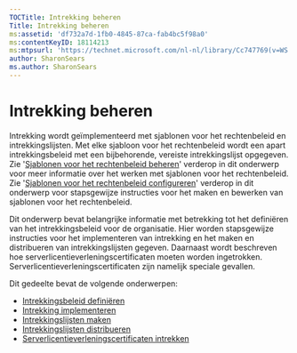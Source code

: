 ```yaml
---
TOCTitle: Intrekking beheren
Title: Intrekking beheren
ms:assetid: 'df732a7d-1fb0-4845-87ca-fab4bc5f98a0'
ms:contentKeyID: 18114213
ms:mtpsurl: 'https://technet.microsoft.com/nl-nl/library/Cc747769(v=WS.10)'
author: SharonSears
ms.author: SharonSears
---
```


Intrekking beheren
==================

Intrekking wordt geïmplementeerd met sjablonen voor het rechtenbeleid en intrekkingslijsten. Met elke sjabloon voor het rechtenbeleid wordt een apart intrekkingsbeleid met een bijbehorende, vereiste intrekkingslijst opgegeven. Zie '[Sjablonen voor het rechtenbeleid beheren](https://technet.microsoft.com/718286dc-3399-4556-96c9-ec3a33d31877)' verderop in dit onderwerp voor meer informatie over het werken met sjablonen voor het rechtenbeleid. Zie '[Sjablonen voor het rechtenbeleid configureren](https://technet.microsoft.com/31887a83-60c3-41b3-b636-69ff2dda3c88)' verderop in dit onderwerp voor stapsgewijze instructies voor het maken en bewerken van sjablonen voor het rechtenbeleid.

Dit onderwerp bevat belangrijke informatie met betrekking tot het definiëren van het intrekkingsbeleid voor de organisatie. Hier worden stapsgewijze instructies voor het implementeren van intrekking en het maken en distribueren van intrekkingslijsten gegeven. Daarnaast wordt beschreven hoe serverlicentieverleningscertificaten moeten worden ingetrokken. Serverlicentieverleningscertificaten zijn namelijk speciale gevallen.

Dit gedeelte bevat de volgende onderwerpen:

-   [Intrekkingsbeleid definiëren](https://technet.microsoft.com/e2fffe9f-def7-439b-a8aa-43f8a065813d)
-   [Intrekking implementeren](https://technet.microsoft.com/4735f060-7197-4ae2-830a-f91bcc4de30a)
-   [Intrekkingslijsten maken](https://technet.microsoft.com/1ef75199-3344-4225-84de-a863a777696a)
-   [Intrekkingslijsten distribueren](https://technet.microsoft.com/e331338b-66d4-45e4-8d3f-acccf2302ac4)
-   [Serverlicentieverleningscertificaten intrekken](https://technet.microsoft.com/8020861d-d196-4431-8282-044675ef5616)
